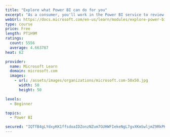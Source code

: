 ```yaml
---
title: "Explore what Power BI can do for you"
excerpt: "As a consumer, you'll work in the Power BI service to review and interact with content that has been shared with you. This module provides the foundational information that you need to work effectively in the Power BI service."
webUrl: https://docs.microsoft.com/en-us/learn/modules/explore-power-bi-service/
type: course
price: Free
length: PT1H9M
ratings:
  count: 5556
  average: 4.663787
heat: 62

provider:
  name: Microsoft Learn
  domain: microsoft.com
  images:
    - url: /assets/images/organizations/microsoft.com-50x50.jpg
      width: 50
      height: 50

levels:
  - Beginner

topics:
  - Power BI

secured: "IQTfB4gLYdxyKK1ffsdoaIDZonzNZum7GUHWFIekeNgL7gvXKmSwljmZ9RkPK5Ld1YvN3obDl/ELIZeldTy8bpNSlrcIAsNhWBVeZFKMOau8oP2QIJmpovASGI1tzjH/3DURUVgxRuunqoaJvMIclqdQR2z6LVL7p/JFndNoP7V08vBc75vjiso7UcLsTxhbgnlONL1/ofU26oPxISsDJ0L1vtes2mp6coHBbPmTfdOoW+eoaJMtBNVwq44JExEe8aXFDu3mimJEBmLmjRuirDvs5q0LiRMUbNqcL7+fIag9G6WT+cF3kesXr0/z+jdkZAQX2ZAO3+NvY6PoWxCqbnkZ9MGbSCRJW7OQgGpgUYyavIKy+cl2r0PZURC+3NPENbYL71GTy7YLEwwPPQh70Q==;OK5fyKCj/Sv+4qUAg8DKRA=="
---
```


